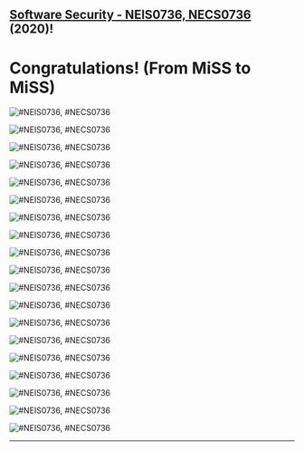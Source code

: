 ## **[Software Security - NEIS0736, NECS0736](../) (2020)**!

# Congratulations! (From MiSS to MiSS)

![](/2020/Congrats/VuttawatU-congrats-qr-code.png "#NEIS0736, #NECS0736")

![](/2020/Congrats/SaranK-qr-cong.png "#NEIS0736, #NECS0736")

![](/2020/Congrats/Bhoomjit-qr-code.png "#NEIS0736, #NECS0736")

![](/2020/Congrats/Congrats-Fareed.png "#NEIS0736, #NECS0736")

![](/2020/Congrats/sanchat-qr-code.png "#NEIS0736, #NECS0736")

![](/2020/Congrats/Theerapong-qr-code.png "#NEIS0736, #NECS0736")

![](/2020/Congrats/Athiporn-qr-code.png "#NEIS0736, #NECS0736")

![](/2020/Congrats/Phureephat.png "#NEIS0736, #NECS0736")

![](/2020/Congrats/Piyawit.k-qr-code.png "#NEIS0736, #NECS0736")

![](/2020/Congrats/Thanakorn-qr-code.png "#NEIS0736, #NECS0736")

![](/2020/Congrats/Jaray-qr-code.png "#NEIS0736, #NECS0736")

![](/2020/Congrats/Ekawut-qr-code.png "#NEIS0736, #NECS0736")

![](/2020/Congrats/Anan-qr-code.jpg "#NEIS0736, #NECS0736")

![](/2020/Congrats/Soontorn-qr-code-2.png "#NEIS0736, #NECS0736")

![](/2020/Congrats/QRtiger2.png "#NEIS0736, #NECS0736")

![](/2020/Congrats/Sakarin-QR-Code.png "#NEIS0736, #NECS0736")

![](/2020/Congrats/Icesuntisuk-qr-code.png "#NEIS0736, #NECS0736")

![](/2020/Congrats/supattra-qr-code.png "#NEIS0736, #NECS0736")

![](/2020/Congrats/MaykinW.png "#NEIS0736, #NECS0736")

---

